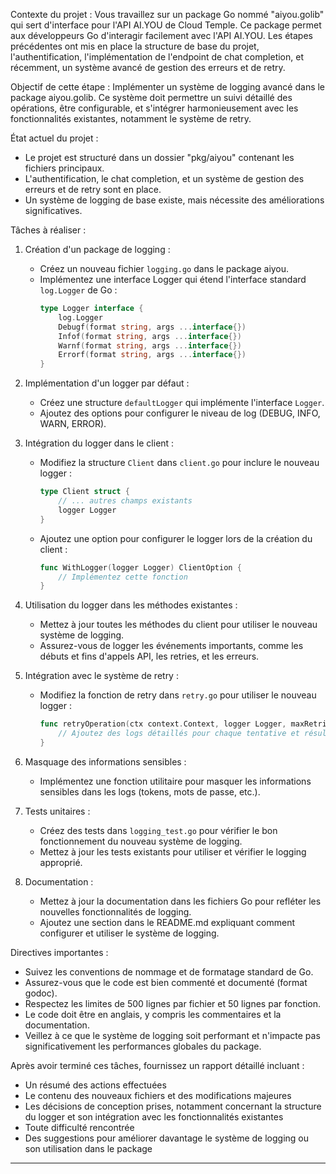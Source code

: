 Contexte du projet :
Vous travaillez sur un package Go nommé "aiyou.golib" qui sert d'interface pour l'API AI.YOU de Cloud Temple. Ce package permet aux développeurs Go d'interagir facilement avec l'API AI.YOU. Les étapes précédentes ont mis en place la structure de base du projet, l'authentification, l'implémentation de l'endpoint de chat completion, et récemment, un système avancé de gestion des erreurs et de retry.

Objectif de cette étape :
Implémenter un système de logging avancé dans le package aiyou.golib. Ce système doit permettre un suivi détaillé des opérations, être configurable, et s'intégrer harmonieusement avec les fonctionnalités existantes, notamment le système de retry.

État actuel du projet :
- Le projet est structuré dans un dossier "pkg/aiyou" contenant les fichiers principaux.
- L'authentification, le chat completion, et un système de gestion des erreurs et de retry sont en place.
- Un système de logging de base existe, mais nécessite des améliorations significatives.

Tâches à réaliser :

1. Création d'un package de logging :
   - Créez un nouveau fichier `logging.go` dans le package aiyou.
   - Implémentez une interface Logger qui étend l'interface standard `log.Logger` de Go :
     ```go
     type Logger interface {
         log.Logger
         Debugf(format string, args ...interface{})
         Infof(format string, args ...interface{})
         Warnf(format string, args ...interface{})
         Errorf(format string, args ...interface{})
     }
     ```

2. Implémentation d'un logger par défaut :
   - Créez une structure `defaultLogger` qui implémente l'interface `Logger`.
   - Ajoutez des options pour configurer le niveau de log (DEBUG, INFO, WARN, ERROR).

3. Intégration du logger dans le client :
   - Modifiez la structure `Client` dans `client.go` pour inclure le nouveau logger :
     ```go
     type Client struct {
         // ... autres champs existants
         logger Logger
     }
     ```
   - Ajoutez une option pour configurer le logger lors de la création du client :
     ```go
     func WithLogger(logger Logger) ClientOption {
         // Implémentez cette fonction
     }
     ```

4. Utilisation du logger dans les méthodes existantes :
   - Mettez à jour toutes les méthodes du client pour utiliser le nouveau système de logging.
   - Assurez-vous de logger les événements importants, comme les débuts et fins d'appels API, les retries, et les erreurs.

5. Intégration avec le système de retry :
   - Modifiez la fonction de retry dans `retry.go` pour utiliser le nouveau logger :
     ```go
     func retryOperation(ctx context.Context, logger Logger, maxRetries int, operation func() error) error {
         // Ajoutez des logs détaillés pour chaque tentative et résultat
     }
     ```

6. Masquage des informations sensibles :
   - Implémentez une fonction utilitaire pour masquer les informations sensibles dans les logs (tokens, mots de passe, etc.).

7. Tests unitaires :
   - Créez des tests dans `logging_test.go` pour vérifier le bon fonctionnement du nouveau système de logging.
   - Mettez à jour les tests existants pour utiliser et vérifier le logging approprié.

8. Documentation :
   - Mettez à jour la documentation dans les fichiers Go pour refléter les nouvelles fonctionnalités de logging.
   - Ajoutez une section dans le README.md expliquant comment configurer et utiliser le système de logging.

Directives importantes :
- Suivez les conventions de nommage et de formatage standard de Go.
- Assurez-vous que le code est bien commenté et documenté (format godoc).
- Respectez les limites de 500 lignes par fichier et 50 lignes par fonction.
- Le code doit être en anglais, y compris les commentaires et la documentation.
- Veillez à ce que le système de logging soit performant et n'impacte pas significativement les performances globales du package.

Après avoir terminé ces tâches, fournissez un rapport détaillé incluant :
- Un résumé des actions effectuées
- Le contenu des nouveaux fichiers et des modifications majeures
- Les décisions de conception prises, notamment concernant la structure du logger et son intégration avec les fonctionnalités existantes
- Toute difficulté rencontrée
- Des suggestions pour améliorer davantage le système de logging ou son utilisation dans le package

---
